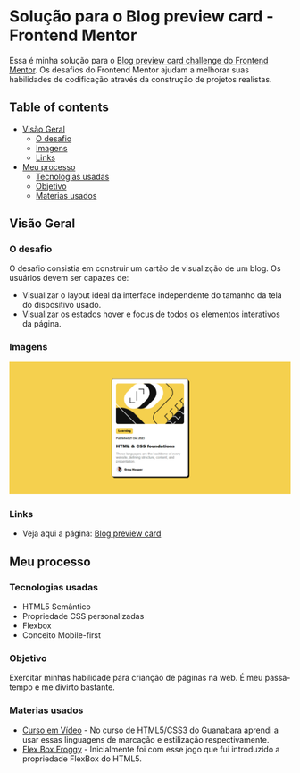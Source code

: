 #  Solução para o Blog preview card - Frontend Mentor

Essa é minha solução para o [Blog preview card challenge do Frontend Mentor](https://www.frontendmentor.io/challenges/blog-preview-card-ckPaj01IcS). Os desafios do Frontend Mentor ajudam a melhorar suas habilidades de codificação através da construção de projetos realistas.

## Table of contents

- [Visão Geral](#visão-geral)
  - [O desafio](#o-desafio)
  - [Imagens](#imagens)
  - [Links](#links)
- [Meu processo](#meu-processo)
  - [Tecnologias usadas](#tecnologias-usadas)
  - [Objetivo](#objetivo)
  - [Materias usados](#materias-usados)

## Visão Geral

### O desafio

O desafio consistia em construir um cartão de visualizção de um blog. Os usuários devem ser capazes de:

- Visualizar o layout ideal da interface independente do tamanho da tela do dispositivo usado.
- Visualizar os estados hover e focus de todos os elementos interativos da página.


### Imagens

<img src="design/preview.jpg">


### Links

- Veja aqui a página: [Blog preview card](https://randyrobson.github.io/blog-preview-frontend-mentor/index.html)

## Meu processo

### Tecnologias usadas

- HTML5 Semântico
- Propriedade CSS personalizadas
- Flexbox
- Conceito Mobile-first


### Objetivo

Exercitar minhas habilidade para crianção de páginas na web. É meu passa-tempo e me divirto bastante.



### Materias usados

- [Curso em Vídeo](https://www.youtube.com/playlist?list=PLHz_AreHm4dkZ9-atkcmcBaMZdmLHft8n) - No curso de HTML5/CSS3 do Guanabara aprendi a usar essas linguagens de marcação e estilização respectivamente.
- [Flex Box Froggy](https://flexboxfroggy.com) - Inicialmente foi com esse jogo que fui introduzido a propriedade FlexBox do HTML5.